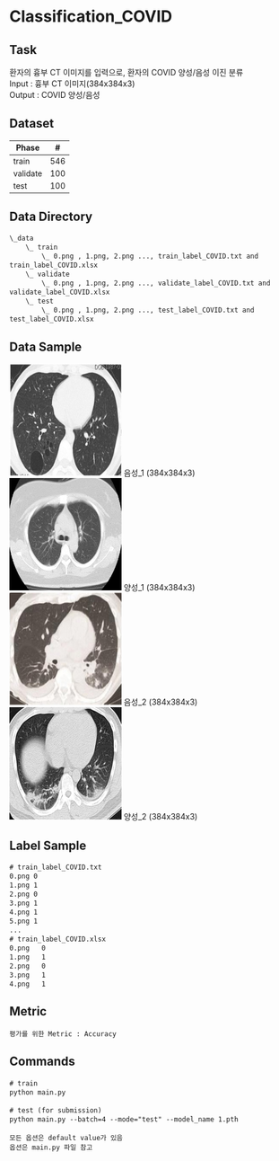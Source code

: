 # Classification_COVID

## Task
환자의 흉부 CT 이미지를 입력으로, 환자의 COVID 양성/음성 이진 분류 \
Input : 흉부 CT 이미지(384x384x3) \
Output : COVID 양성/음성

## Dataset
| Phase | # |
| - | - |
| train | 546 |
| validate | 100 |
| test | 100 |


## Data Directory
```
\_data
    \_ train
        \_ 0.png , 1.png, 2.png ..., train_label_COVID.txt and train_label_COVID.xlsx
    \_ validate
        \_ 0.png , 1.png, 2.png ..., validate_label_COVID.txt and validate_label_COVID.xlsx
    \_ test
        \_ 0.png , 1.png, 2.png ..., test_label_COVID.txt and test_label_COVID.xlsx        

```

## Data Sample
<img width=200 src="sample_image/Negative_1.png"/> 음성_1 (384x384x3)                                 
<img width=200 src="sample_image/Positive_1.png"/> 양성_1 (384x384x3)    
<img width=200 src="sample_image/Negative_2.png"/> 음성_2 (384x384x3)                                
<img width=200 src="sample_image/Positive_2.png"/> 양성_2 (384x384x3)   


## Label Sample
```
# train_label_COVID.txt
0.png 0
1.png 1
2.png 0
3.png 1
4.png 1
5.png 1
...
# train_label_COVID.xlsx
0.png	0
1.png	1
2.png	0
3.png	1
4.png	1

```
## Metric
```
평가를 위한 Metric : Accuracy
```

## Commands
```
# train
python main.py 

# test (for submission)
python main.py --batch=4 --mode="test" --model_name 1.pth

모든 옵션은 default value가 있음
옵션은 main.py 파일 참고
```
